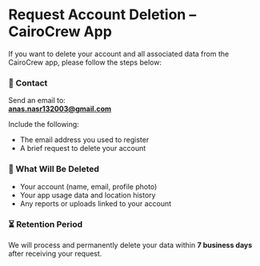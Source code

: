 # Request Account Deletion – CairoCrew App

If you want to delete your account and all associated data from the CairoCrew app, please follow the steps below:

### 📧 Contact
Send an email to:  
**anas.nasr132003@gmail.com**

Include the following:
- The email address you used to register
- A brief request to delete your account

### 📂 What Will Be Deleted
- Your account (name, email, profile photo)
- Your app usage data and location history
- Any reports or uploads linked to your account

### ⏳ Retention Period
We will process and permanently delete your data within **7 business days** after receiving your request.
